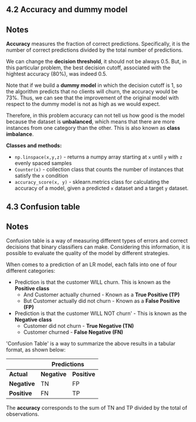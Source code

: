
## 4.2 Accuracy and dummy model


## Notes

**Accuracy** measures the fraction of correct predictions. Specifically, it is the number of correct predictions divided by the total number of predictions. 

We can change the **decision threshold**, it should not be always 0.5. But, in this particular problem, the best decision cutoff, associated with the hightest accuracy (80%), was indeed 0.5. 

Note that if we build a **dummy model** in which the decision cutoff is 1, so the algorithm predicts that no clients will churn, the accuracy would be 73%. Thus, we can see that the improvement of the original model with respect to the dummy model is not as high as we would expect. 

Therefore, in this problem accuracy can not tell us how good is the model because the dataset is **unbalanced**, which means that there are more instances from one category than the other. This is also known as **class imbalance**. 

**Classes and methods:**

* `np.linspace(x,y,z)` - returns a numpy array starting at `x` until `y` with `z` evenly spaced samples 
* `Counter(x)` - collection class that counts the number of instances that satisfy the `x` condition
* `accuracy_score(x, y)` - sklearn.metrics class for calculating the accuracy of a model, given a predicted `x` dataset and a target `y` dataset.



## 4.3 Confusion table

## Notes

Confusion table is a way of measuring different types of errors and correct decisions that binary classifiers can make. Considering this information, it is possible to evaluate the quality of the model by different strategies.

When comes to a prediction of an LR model, each falls into one of four different categories:

* Prediction is that the customer WILL churn. This is known as the **Positive class**
    * And Customer actually churned - Known as a **True Positive (TP)**
    * But Customer actually did not churn - Known as a **False Positive (FP)**
* Prediction is that the customer WILL NOT churn' - This is known as the **Negative class**
    * Customer did not churn - **True Negative (TN)**
    * Customer churned - **False Negative (FN)**

'Confusion Table' is a way to summarize the above results in a tabular format, as shown below: 

<table>
  <thead>
    <tr>
      <th></th>
      <th colspan="2"><b>Predictions</b></th>
    </tr>
  </thead>
  <tbody>
    <tr>
      <td><b>Actual</b></td>
      <td><b>Negative</b></td>
      <td><b>Positive</b></td>
    </tr>
   <tr>
      <td><b>Negative</b></td>
      <td>TN</td>
      <td>FP</td>
    </tr>
    <tr>
      <td><b>Positive</b></td>
      <td>FN</td>
      <td>TP</td>
    </tr>
  </tbody>
</table>


The **accuracy** corresponds to the sum of TN and TP divided by the total of observations. 


